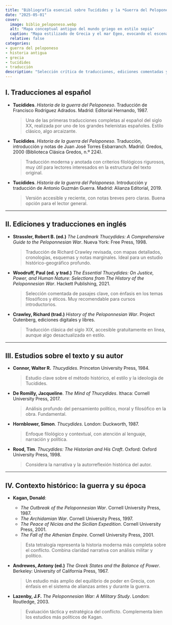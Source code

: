 ```yaml
---
title: "Bibliografía esencial sobre Tucídides y la *Guerra del Peloponeso*"
date: "2025-05-01"
cover:
  image: biblio_peloponeso.webp
  alt: "Mapa conceptual antiguo del mundo griego en estilo sepia"
  caption: "Mapa estilizado de Grecia y el mar Egeo, evocando el escenario geográfico de la Guerra del Peloponeso."
  relative: false
categories:
- guerra del peloponeso
- historia antigua
- grecia
- tucídides
- traducción
description: "Selección crítica de traducciones, ediciones comentadas y estudios fundamentales sobre la *Historia de la guerra del Peloponeso* de Tucídides, en español e inglés."
---
```


## I. Traducciones al español

- **Tucídides**. *Historia de la guerra del Peloponeso*. Traducción de Francisco Rodríguez Adrados. Madrid: Editorial Hernando, 1987.  
  > Una de las primeras traducciones completas al español del siglo XX, realizada por uno de los grandes helenistas españoles. Estilo clásico, algo arcaizante.

- **Tucídides**. *Historia de la guerra del Peloponeso*. Traducción, introducción y notas de Juan José Torres Esbarranch. Madrid: Gredos, 2000 (Biblioteca Clásica Gredos, n.º 224).  
  > Traducción moderna y anotada con criterios filológicos rigurosos, muy útil para lectores interesados en la estructura del texto original.

- **Tucídides**. *Historia de la guerra del Peloponeso*. Introducción y traducción de Antonio Guzmán Guerra. Madrid: Alianza Editorial, 2019.  
  > Versión accesible y reciente, con notas breves pero claras. Buena opción para el lector general.

---

## II. Ediciones y traducciones en inglés

- **Strassler, Robert B. (ed.)** *The Landmark Thucydides: A Comprehensive Guide to the Peloponnesian War*. Nueva York: Free Press, 1998.  
  > Traducción de Richard Crawley revisada, con mapas detallados, cronologías, esquemas y notas marginales. Ideal para un estudio histórico-geográfico profundo.

- **Woodruff, Paul (ed. y trad.)** *The Essential Thucydides: On Justice, Power, and Human Nature: Selections from The History of the Peloponnesian War*. Hackett Publishing, 2021.  
  > Selección comentada de pasajes clave, con énfasis en los temas filosóficos y éticos. Muy recomendable para cursos introductorios.

- **Crawley, Richard (trad.)** *History of the Peloponnesian War*. Project Gutenberg, ediciones digitales y libres.  
  > Traducción clásica del siglo XIX, accesible gratuitamente en línea, aunque algo desactualizada en estilo.

---

## III. Estudios sobre el texto y su autor

- **Connor, Walter R.** *Thucydides*. Princeton University Press, 1984.  
  > Estudio clave sobre el método histórico, el estilo y la ideología de Tucídides.

- **De Romilly, Jacqueline**. *The Mind of Thucydides*. Ithaca: Cornell University Press, 2017.  
  > Análisis profundo del pensamiento político, moral y filosófico en la obra. Fundamental.

- **Hornblower, Simon**. *Thucydides*. London: Duckworth, 1987.  
  > Enfoque filológico y contextual, con atención al lenguaje, narración y política.

- **Rood, Tim**. *Thucydides: The Historian and His Craft*. Oxford: Oxford University Press, 1998.  
  > Considera la narrativa y la autorreflexión histórica del autor.

---

## IV. Contexto histórico: la guerra y su época

- **Kagan, Donald**:
  - *The Outbreak of the Peloponnesian War*. Cornell University Press, 1987.
  - *The Archidamian War*. Cornell University Press, 1997.
  - *The Peace of Nicias and the Sicilian Expedition*. Cornell University Press, 2001.
  - *The Fall of the Athenian Empire*. Cornell University Press, 2001.  
  > Esta tetralogía representa la historia moderna más completa sobre el conflicto. Combina claridad narrativa con análisis militar y político.

- **Andrewes, Antony (ed.)** *The Greek States and the Balance of Power*. Berkeley: University of California Press, 1967.  
  > Un estudio más amplio del equilibrio de poder en Grecia, con énfasis en el sistema de alianzas antes y durante la guerra.

- **Lazenby, J.F.** *The Peloponnesian War: A Military Study*. London: Routledge, 2003.  
  > Evaluación táctica y estratégica del conflicto. Complementa bien los estudios más políticos de Kagan.
